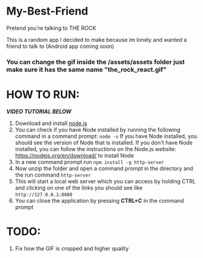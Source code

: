# My-Best-Friend
Pretend you're talking to THE ROCK

This is a random app I decided to make because im lonely and wanted a friend to talk to (Android app coming soon)
### You can change the gif inside the /assets/assets folder just make sure it has the same name "the_rock_react.gif"

# HOW TO RUN:
***VIDEO TUTORIAL BELOW***
1. Download and install [node.js](https://nodejs.org/en)
2. You can check if you have Node installed by running the following command in a command prompt:
```node -v``` If you have Node installed, you should see the version of Node that is installed. If you don't have Node installed, you can follow the instructions on the Node.js website: https://nodejs.org/en/download/ to install Node
3. In a new command prompt run ```npm install -g http-server```
4. Now unzip the folder and open a command prompt in the directory and the run command ```http-server```
5. This will start a local web server which you can access by holding CTRL and clicking on one of the links you should see like ``http://127.0.0.1:8080``
6. You can close the application by pressing **CTRL+C** in the command prompt

# TODO:
1. Fix how the GIF is cropped and higher quality
